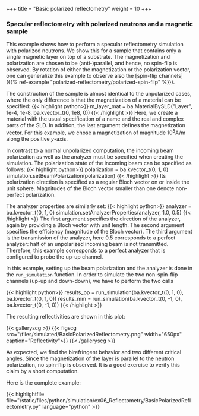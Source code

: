 +++
title = "Basic polarized reflectometry"
weight = 10
+++

### Specular reflectometry with polarized neutrons and a magnetic sample

This example shows how to perform a specular reflectometry simulation with polarized neutrons.
We show this for a sample that contains only a single magnetic layer on top of a substrate.
The magnetization and polarization are chosen to be (anti-)parallel, and hence, no
spin-flip is observed.
By rotation of either the magnetization or the polarization vector, one can generalize this example
to observe also the [spin-flip channels]({{% ref-example "polarized-reflectometry/polarized-spin-flip" %}}).

The construction of the sample is almost identical to the unpolarized cases, where the only difference is that the magnetization of a material can be specified:
{{< highlight python>}}
m_layer_mat = ba.MaterialBySLD("Layer", 1e-4, 1e-8,
                               ba.kvector_t(0, 1e8, 0))
{{< /highlight >}}
Here, we create a material with the usual specification of a name and the real and complex 
parts of the SLD.
In addition, the last argument defines the magnetization vector.
For this example, we chose a magnetization of magnitude $10^8 \text{A/m}$ along the positive $y$-axis.


In contrast to a normal unpolarized computation, the incoming beam polarization
as well as the analyzer must be specified when creating the simulation.
The polarization state of the incoming beam can be specified as follows:
{{< highlight python>}}
polarization = ba.kvector_t(0, 1, 0)
simulation.setBeamPolarization(polarization)
{{< /highlight >}}
Its polarization direction is specified as a regular Bloch vector on or inside the unit sphere.
Magnitudes of the Bloch vector smaller than one denote non-perfect polarization. 


The analyzer properties are similarly set:
{{< highlight python>}}
analyzer = ba.kvector_t(0, 1, 0)
simulation.setAnalyzerProperties(analyzer, 1.0, 0.5)
{{< /highlight >}}
The first argument specifies the direction of the analyzer, again by providing a 
Bloch vector with unit length. 
The second argument specifies the efficiency (magnitude of the Bloch vector). 
The third argument is the transmission of the analyzer, here $0.5$ corresponds to a perfect 
analyzer: half of an unpolarized incoming beam is not transmitted.
Therefore, this example corresponds to a perfect analyzer that is configured to probe 
the up-up channel.

In this example, setting up the beam polarization and the analyzer is done in the 
`run_simulation` function.
In order to simulate the two non-spin-flip channels (up-up and down-down), we have to perform the two calls

{{< highlight python>}}
results_pp = run_simulation(ba.kvector_t(0,  1, 0),
                            ba.kvector_t(0,  1, 0))
results_mm = run_simulation(ba.kvector_t(0, -1, 0),
                            ba.kvector_t(0, -1, 0))
{{< /highlight >}}


The resulting reflectivities are shown in this plot:

{{< galleryscg >}}
{{< figscg src="/files/simulated/BasicPolarizedReflectometry.png" width="650px" caption="Reflectivity">}}
{{< /galleryscg >}}

As expected, we find the birefringent behavior and two different critical angles.
Since the magnetization of the layer is parallel to the neutron polarization, 
no spin-flip is observed. 
It is a good exercise to verify this claim by a short computation.

Here is the complete example:

{{< highlightfile file="/static/files/python/simulation/ex06_Reflectometry/BasicPolarizedReflectometry.py"  language="python" >}}

